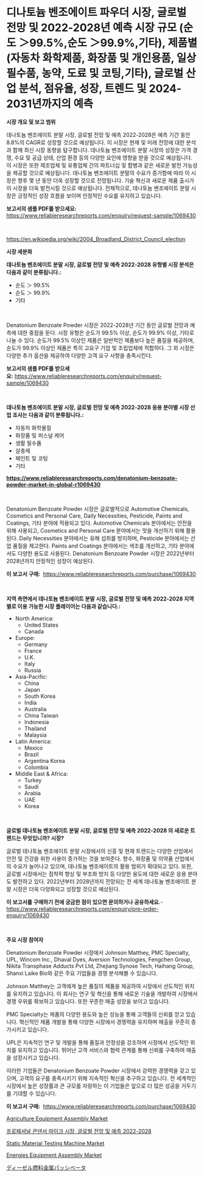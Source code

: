 <p><h1>디나토늄 벤조에이트 파우더 시장, 글로벌 전망 및 2022-2028년 예측 시장 규모 (순도 ＞99.5%,순도 ＞99.9%,기타), 제품별 (자동차 화학제품, 화장품 및 개인용품, 일상 필수품, 농약, 도료 및 코팅,기타), 글로벌 산업 분석, 점유율, 성장, 트렌드 및 2024-2031년까지의 예측</h1></p><p><strong>시장 개요 및 보고 범위</strong></p>
<p><p>데나토늄 벤조에이트 분말 시장, 글로벌 전망 및 예측 2022-2028은 예측 기간 동안 8.8%의 CAGR로 성장할 것으로 예상됩니다. 이 시장은 현재 및 미래 전망에 대한 분석과 함께 최신 시장 동향을 탐구합니다. 데나토늄 벤조에이트 분말 시장의 성장은 가격 경쟁, 수요 및 공급 상태, 산업 환경 등의 다양한 요인에 영향을 받을 것으로 예상됩니다. 이 시장은 또한 제조업체 및 유통업체 간의 파트너십 및 합병과 같은 새로운 발전 가능성을 제공할 것으로 예상됩니다. 데나토늄 벤조에이트 분말의 수요가 증가함에 따라 이 시장은 향후 몇 년 동안 더욱 성장할 것으로 전망됩니다. 기술 혁신과 새로운 제품 출시가 이 시장을 더욱 발전시킬 것으로 예상됩니다. 전체적으로, 데나토늄 벤조에이트 분말 시장은 긍정적인 성장 흐름을 보이며 안정적인 수요를 유지하고 있습니다.</p></p>
<p><strong>보고서의 샘플 PDF를 받으세요:</strong> <a href="https://www.reliableresearchreports.com/enquiry/request-sample/1069430">https://www.reliableresearchreports.com/enquiry/request-sample/1069430</a></p>
<p>&nbsp;</p>
<p><a href="https://en.wikipedia.org/wiki/2004_Broadland_District_Council_election">https://en.wikipedia.org/wiki/2004_Broadland_District_Council_election</a></p>
<p><strong>시장 세분화</strong></p>
<p><strong>데나토늄 벤조에이트 분말 시장, 글로벌 전망 및 예측 2022-2028 유형별 시장 분석은 다음과 같이 분류됩니다.:</strong></p>
<p><ul><li>순도 ＞ 99.5%</li><li>순도 ＞ 99.9%</li><li>기타</li></ul></p>
<p>&nbsp;</p>
<p><p>Denatonium Benzoate Powder 시장은 2022-2028년 기간 동안 글로벌 전망과 예측에 대한 중점을 둔다. 시장 유형은 순도가 99.5% 이상, 순도가 99.9% 이상, 기타로 나눌 수 있다. 순도가 99.5% 이상인 제품은 일반적인 제품보다 높은 품질을 제공하며, 순도가 99.9% 이상인 제품은 특히 고요구 기업 및 조립업체에 적합하다. 그 외 시장은 다양한 추가 옵션을 제공하여 다양한 고객 요구 사항을 충족시킨다.</p></p>
<p><strong>보고서의 샘플 PDF를 받으세요:</strong>&nbsp;<a href="https://www.reliableresearchreports.com/enquiry/request-sample/1069430">https://www.reliableresearchreports.com/enquiry/request-sample/1069430</a></p>
<p>&nbsp;</p>
<p><strong> 데나토늄 벤조에이트 분말 시장, 글로벌 전망 및 예측 2022-2028 응용 분야별 시장 산업 조사는 다음과 같이 분류됩니다.:</strong></p>
<p><ul><li>자동차 화학물질</li><li>화장품 및 퍼스널 케어</li><li>생활 필수품</li><li>살충제</li><li>페인트 및 코팅</li><li>기타</li></ul></p>
<p><strong><a href="https://www.reliableresearchreports.com/denatonium-benzoate-powder-market-in-global-r1069430">https://www.reliableresearchreports.com/denatonium-benzoate-powder-market-in-global-r1069430</a></strong></p>
<p>&nbsp;</p>
<p><p>Denatonium Benzoate Powder 시장은 글로벌적으로 Automotive Chemicals, Cosmetics and Personal Care, Daily Necessities, Pesticide, Paints and Coatings, 기타 분야에 적용되고 있다. Automotive Chemicals 분야에서는 안전을 위해 사용되고, Cosmetics and Personal Care 분야에서는 맛을 개선하기 위해 활용된다. Daily Necessities 분야에서는 유해 섭취를 방지하며, Pesticide 분야에서는 산업 품질을 제고한다. Paints and Coatings 분야에서는 색조를 개선하고, 기타 분야에서도 다양한 용도로 사용된다. Denatonium Benzoate Powder 시장은 2022년부터 2028년까지 안정적인 성장이 예상된다.</p></p>
<p><strong>이 보고서 구매:</strong>&nbsp; <a href="https://www.reliableresearchreports.com/purchase/1069430">https://www.reliableresearchreports.com/purchase/1069430</a></p>
<p>&nbsp;</p>
<p><strong>지역 측면에서 데나토늄 벤조에이트 분말 시장, 글로벌 전망 및 예측 2022-2028 지역별로 이용 가능한 시장 플레이어는 다음과 같습니다.:</strong></p>
<p><ul>
    <li>
        North America:
        <ul>
            <li>United States</li>
            <li>Canada</li>
        </ul>
    </li>
    <li>
        Europe:
        <ul>
            <li>Germany</li>
            <li>France</li>
            <li>U.K.</li>
            <li>Italy</li>
            <li>Russia</li>
        </ul>
    </li>
    <li>
        Asia-Pacific:
        <ul>
            <li>China</li>
            <li>Japan</li>
            <li>South Korea</li>
            <li>India</li>
            <li>Australia</li>
            <li>China Taiwan</li>
            <li>Indonesia</li>
            <li>Thailand</li>
            <li>Malaysia</li>
        </ul>
    </li>
    <li>
        Latin America:
        <ul>
            <li>Mexico</li>
            <li>Brazil</li>
            <li>Argentina Korea</li>
            <li>Colombia</li>
        </ul>
    </li>
    <li>
        Middle East & Africa:
        <ul>
            <li>Turkey</li>
            <li>Saudi</li>
            <li>Arabia</li>
            <li>UAE</li>
            <li>Korea</li>
        </ul>
    </li>
    </ul></p>
<p>&nbsp;</p>
<p><strong>글로벌 데나토늄 벤조에이트 분말 시장, 글로벌 전망 및 예측 2022-2028 의 새로운 트렌드는 무엇입니까? 시장?</strong></p>
<p><p>글로벌 데나토늄 벤조에이트 분말 시장에서의 신흥 및 현재 트렌드는 다양한 산업에서 안전 및 건강을 위한 사용이 증가하는 것을 보여준다. 향수, 화장품 및 의약품 산업에서의 수요가 늘어나고 있으며, 데나토늄 벤조에이트의 활용 범위가 확대되고 있다. 또한, 글로벌 시장에서는 점착력 향상 및 부조화 방지 등 다양한 용도에 대한 새로운 응용 분야도 발전하고 있다. 2022년부터 2028년까지 전망되는 전 세계 데나토늄 벤조에이트 분말 시장은 더욱 다양화되고 성장할 것으로 예상된다.</p></p>
<p><strong>이 보고서를 구매하기 전에 궁금한 점이 있으면 문의하거나 공유하세요.</strong>- <a href="https://www.reliableresearchreports.com/enquiry/pre-order-enquiry/1069430">https://www.reliableresearchreports.com/enquiry/pre-order-enquiry/1069430</a></p>
<p>&nbsp;</p>
<p><strong>주요 시장 참여자</strong></p>
<p><p>Denatonium Benzoate Powder 시장에서 Johnson Matthey, PMC Specialty, UPL, Wincom Inc., Dhaval Dyes, Aversion Technologies, Fengchen Group, Nikita Transphase Adducts Pvt Ltd, Zhejiang Synose Tech, Haihang Group, Shanxi Laike Bio와 같은 주요 기업들을 경쟁 분석해볼 수 있습니다.</p><p>Johnson Matthey는 고객에게 높은 품질의 제품을 제공하여 시장에서 선도적인 위치를 유지하고 있습니다. 이 회사는 연구 및 혁신을 통해 새로운 기술을 개발하여 시장에서 경쟁 우위를 확보하고 있습니다. 또한 꾸준한 매출 성장을 보이고 있습니다.</p><p>PMC Specialty는 제품의 다양한 용도와 높은 성능을 통해 고객들의 신뢰를 얻고 있습니다. 혁신적인 제품 개발을 통해 다양한 시장에서 경쟁력을 유지하며 매출을 꾸준히 증가시키고 있습니다.</p><p>UPL은 지속적인 연구 및 개발을 통해 품질과 안정성을 강조하며 시장에서 선도적인 위치를 유지하고 있습니다. 뛰어난 고객 서비스와 협력 관계를 통해 신뢰를 구축하여 매출을 성장시키고 있습니다.</p><p>이러한 기업들은 Denatonium Benzoate Powder 시장에서 강력한 경쟁력을 갖고 있으며, 고객의 요구를 충족시키기 위해 지속적인 혁신을 추구하고 있습니다. 전 세계적인 시장에서 높은 성장률과 큰 규모를 자랑하는 이 기업들은 앞으로 더 많은 성공을 거두기를 기대할 수 있습니다.</p></p>
<p><strong>이 보고서 구매:</strong>&nbsp;&nbsp;<a href="https://www.reliableresearchreports.com/purchase/1069430">https://www.reliableresearchreports.com/purchase/1069430</a></p>
<p><p><a href="https://github.com/rslnowrouzi/Market-Research-Report-List-1/blob/main/agriculture-equipment-assembly-market.md">Agriculture Equipment Assembly Market</a></p><p><a href="https://github.com/shampaakter36/Market-Research-Report-List-1/blob/main/3360865130874.md">프로페셔널 콘덴서 마이크 시장, 글로벌 전망 및 예측 2022-2028</a></p><p><a href="https://issuu.com/reportprime-2/docs/static-material-testing-machine-market-size-2030.p">Static Material Testing Machine Market</a></p><p><a href="https://github.com/syaifulanwaramsyori/Market-Research-Report-List-1/blob/main/energies-equipment-assembly-market.md">Energies Equipment Assembly Market</a></p><p><a href="https://github.com/schmahlson/Market-Research-Report-List-2/blob/main/8590029134206.md">ディーゼル燃料金属パッシベータ</a></p></p>